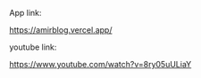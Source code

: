 App link:

https://amirblog.vercel.app/

youtube link:

https://www.youtube.com/watch?v=8ry05uULiaY
